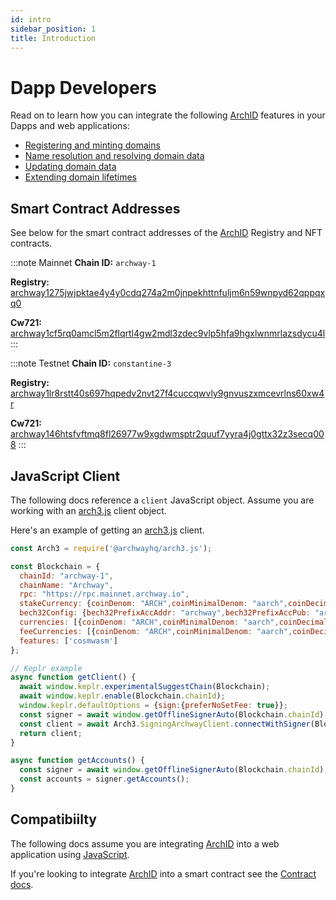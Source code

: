 ```yaml
---
id: intro
sidebar_position: 1
title: Introduction
---
```


# Dapp Developers

Read on to learn how you can integrate the following [ArchID](https://archid.app) features in your Dapps and web applications:

- [Registering and minting domains](/docs/dapps/registration)
- [Name resolution and resolving domain data](/docs/dapps/resolution)
- [Updating domain data](/docs/dapps/updating)
- [Extending domain lifetimes](/docs/dapps/extending)


## Smart Contract Addresses

See below for the smart contract addresses of the [ArchID](https://archid.app) Registry and NFT contracts.

:::note Mainnet
**Chain ID:** `archway-1`

**Registry:** [archway1275jwjpktae4y4y0cdq274a2m0jnpekhttnfuljm6n59wnpyd62qppqxq0](https://www.mintscan.io/archway/wasm/contract/archway1275jwjpktae4y4y0cdq274a2m0jnpekhttnfuljm6n59wnpyd62qppqxq0)

**Cw721:** [archway1cf5rq0amcl5m2flqrtl4gw2mdl3zdec9vlp5hfa9hgxlwnmrlazsdycu4l](https://www.mintscan.io/archway/wasm/contract/archway1cf5rq0amcl5m2flqrtl4gw2mdl3zdec9vlp5hfa9hgxlwnmrlazsdycu4l)
:::

:::note Testnet
**Chain ID:** `constantine-3`

**Registry:** [archway1lr8rstt40s697hqpedv2nvt27f4cuccqwvly9gnvuszxmcevrlns60xw4r](https://testnet.mintscan.io/archway-testnet/wasm/contract/archway1lr8rstt40s697hqpedv2nvt27f4cuccqwvly9gnvuszxmcevrlns60xw4r)

**Cw721:** [archway146htsfvftmq8fl26977w9xgdwmsptr2quuf7yyra4j0gttx32z3secq008](https://testnet.mintscan.io/archway-testnet/wasm/contract/archway146htsfvftmq8fl26977w9xgdwmsptr2quuf7yyra4j0gttx32z3secq008)
:::


## JavaScript Client

The following docs reference a `client` JavaScript object. Assume you are working with an [arch3.js](https://www.npmjs.com/package/@archwayhq/arch3.js) client object.

Here's an example of getting an [arch3.js](https://www.npmjs.com/package/@archwayhq/arch3.js) client.

```js
const Arch3 = require('@archwayhq/arch3.js');

const Blockchain = {
  chainId: "archway-1",
  chainName: "Archway",
  rpc: "https://rpc.mainnet.archway.io",
  stakeCurrency: {coinDenom: "ARCH",coinMinimalDenom: "aarch",coinDecimals: 6,},
  bech32Config: {bech32PrefixAccAddr: "archway",bech32PrefixAccPub: "archwaypub",bech32PrefixValAddr: "archwayvaloper",bech32PrefixValPub: "archwayvaloperpub",bech32PrefixConsAddr: "archwayvalcons",bech32PrefixConsPub: "archwayvalconspub"},
  currencies: [{coinDenom: "ARCH",coinMinimalDenom: "aarch",coinDecimals: 18,}],
  feeCurrencies: [{coinDenom: "ARCH",coinMinimalDenom: "aarch",coinDecimals: 18,gasPriceStep: {low: 0,average: 0.1,high: 0.2},}],
  features: ['cosmwasm']
};

// Keplr example
async function getClient() {
  await window.keplr.experimentalSuggestChain(Blockchain);
  await window.keplr.enable(Blockchain.chainId);
  window.keplr.defaultOptions = {sign:{preferNoSetFee: true}};
  const signer = await window.getOfflineSignerAuto(Blockchain.chainId);
  const client = await Arch3.SigningArchwayClient.connectWithSigner(Blockchain.rpc, signer);
  return client;
}

async function getAccounts() {
  const signer = await window.getOfflineSignerAuto(Blockchain.chainId);
  const accounts = signer.getAccounts();
}
```


## Compatibiilty

The following docs assume you are integrating [ArchID](https://archid.app) into a web application using [JavaScript](https://en.wikipedia.org/wiki/JavaScript).

If you're looking to integrate [ArchID](https://archid.app) into a smart contract see the [Contract docs](/docs/contracts/intro).